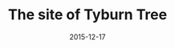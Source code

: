 ---
title: "The site of Tyburn Tree"
date: 2015-12-17
location: London
picture: /assets/content/camera-roll/2015/12/2015-12-17-the-site-of-tyburn-tree/20151217_120810651_iOS.jpg
thumbnail: /assets/content/camera-roll/2015/12/2015-12-17-the-site-of-tyburn-tree/20151217_120810651_iOS-thumbnail.jpg
type: picture
tags:
  - Tyburn Tree
  - looking down
  - tree
  - sidewalk
  - circle
  - cross
  - London
---